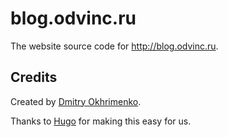 # blog.odvinc.ru

The website source code for <http://blog.odvinc.ru>.


## Credits

Created by [Dmitry Okhrimenko](http://odvinc.ru).

Thanks to [Hugo](http://hugo.spf13.com) for making this easy for us.
